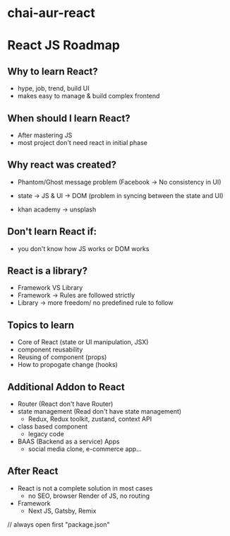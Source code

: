 # chai-aur-react

# React JS Roadmap

## Why to learn React?
- hype, job, trend, build UI
- makes easy to manage & build complex frontend

## When should I learn React?
- After mastering JS
- most project don't need react in initial phase

## Why react was created?
- Phantom/Ghost message problem (Facebook -> No consistency in UI)

- state -> JS & UI -> DOM  (problem in syncing between the state and UI)
- khan academy -> unsplash

## Don't learn React if:
- you don't know how JS works or DOM works

## React is a library?
- Framework VS Library
- Framework -> Rules are followed strictly
- Library -> more freedom/ no predefined rule to follow

## Topics to learn
- Core of React (state or UI manipulation, JSX)
- component reusability
- Reusing of component (props)
- How to propogate change (hooks)

## Additional Addon to React
- Router (React don't have Router)
- state management (Read don't have state management)
    - Redux, Redux toolkit, zustand, context API
- class based component
    - legacy code
- BAAS (Backend as a service) Apps
    - social media clone, e-commerce app...

## After React
- React is not a complete solution in most cases
    - no SEO, browser Render of JS, no routing 
- Framework
    - Next JS, Gatsby, Remix

// always open first "package.json"